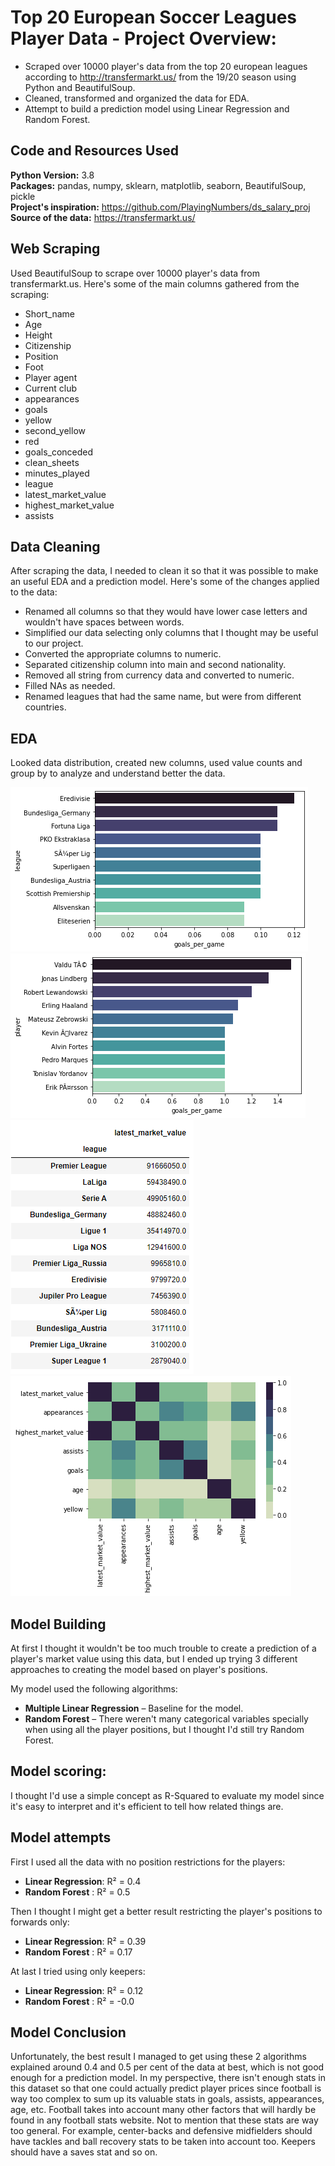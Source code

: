 # Top 20 European Soccer Leagues Player Data - Project Overview:
* Scraped over 10000 player's data from the top 20 european leagues according to http://transfermarkt.us/ from the 19/20 season using Python and BeautifulSoup.
* Cleaned, transformed and organized the data for EDA.
* Attempt to build a prediction model using Linear Regression and Random Forest. 

## Code and Resources Used 
**Python Version:** 3.8  
**Packages:** pandas, numpy, sklearn, matplotlib, seaborn, BeautifulSoup, pickle   
**Project's inspiration:** https://github.com/PlayingNumbers/ds_salary_proj  
**Source of the data:** https://transfermarkt.us/

## Web Scraping
Used BeautifulSoup to scrape over 10000 player's data from transfermarkt.us. Here's some of the main columns gathered from the scraping:
*	Short_name
*	Age
*	Height
*	Citizenship
* 	Position
*	Foot
*	Player agent
*	Current club	
*	appearances
*	goals
*	yellow
*	second_yellow
*	red
*	goals_conceded
*	clean_sheets
*	minutes_played
*	league
*	latest_market_value
*	highest_market_value
*	assists

## Data Cleaning
After scraping the data, I needed to clean it so that it was possible to make an useful EDA and a prediction model. Here's some of the changes applied to the data:

* Renamed all columns so that they would have lower case letters and wouldn't have spaces between words.
* Simplified our data selecting only columns that I thought may be useful to our project.
* Converted the appropriate columns to numeric.
* Separated citizenship column into main and second nationality.
* Removed all string from currency data and converted to numeric.
* Filled NAs as needed.
* Renamed leagues that had the same name, but were from different countries.


	
## EDA

Looked data distribution, created new columns, used value counts and group by to analyze and understand better the data.

![alt text](https://github.com/Caldass/europe_players_data/blob/main/goalsperleague.png "Goals per game by League")
![alt text](https://github.com/Caldass/europe_players_data/blob/main/goalsperplayer.png "Goals per game by player")
![alt text](https://github.com/Caldass/europe_players_data/blob/main/league_marketvalue.png "Players Market Value by League")
![alt text](https://github.com/Caldass/europe_players_data/blob/main/cmap.png "Correlations")


## Model Building 

At first I thought it wouldn't be too much trouble to create a prediction of a player's market value using this data, but I ended up trying 3 different approaches to creating the model based on player's positions.

My model used the following algorithms:
*	**Multiple Linear Regression** – Baseline for the model.
*	**Random Forest** – There weren't many categorical variables specially when using all the player positions, but I thought I'd still try Random Forest.

## Model scoring:
I thought I'd use a simple concept as R-Squared to evaluate my model since it's easy to interpret and it's efficient to tell how related things are.

## Model attempts

First I used all the data with no position restrictions for the players:
*	**Linear Regression**: R² = 0.4
*	**Random Forest** : R² = 0.5

Then I thought I might get a better result restricting the player's positions to forwards only:
*	**Linear Regression**: R² = 0.39
*	**Random Forest** : R² = 0.17

At last I tried using only keepers:
*	**Linear Regression**: R² = 0.12
*	**Random Forest** : R² = -0.0

## Model Conclusion
Unfortunately, the best result I managed to get using these 2 algorithms explained around 0.4 and 0.5 per cent of the data at best, which is not good enough for a prediction model. In my perspective, there isn't enough stats in this dataset so that one could actually predict player prices since football is way too complex to sum up its valuable stats in goals, assists, appearances, age, etc. Football takes into account many other factors that will hardly be found in any football stats website. Not to mention that these stats are way too general. For example, center-backs and defensive midfielders should have tackles and ball recovery stats to be taken into account too. Keepers should have a saves stat and so on. 

